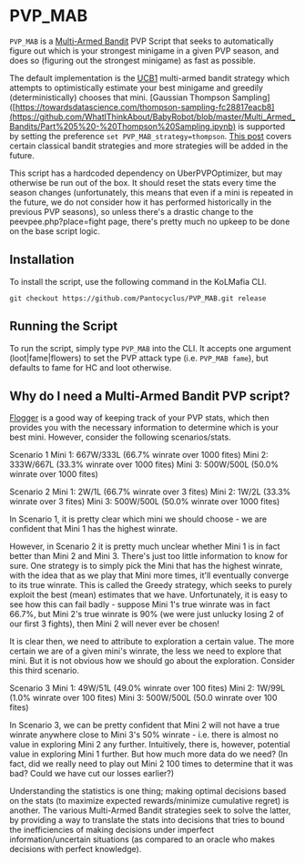# PVP_MAB

`PVP_MAB` is a [Multi-Armed Bandit](https://en.wikipedia.org/wiki/Multi-armed_bandit) PVP Script that seeks to automatically figure out which is your strongest minigame in a given PVP season, and does so (figuring out the strongest minigame) as fast as possible.

The default implementation is the [UCB1](https://jeremykun.com/2013/10/28/optimism-in-the-face-of-uncertainty-the-ucb1-algorithm/) multi-armed bandit strategy which attempts to optimistically estimate your best minigame and greedily (deterministically) chooses that mini. [Gaussian Thompson Sampling]([https://towardsdatascience.com/thompson-sampling-fc28817eacb8](https://github.com/WhatIThinkAbout/BabyRobot/blob/master/Multi_Armed_Bandits/Part%205%20-%20Thompson%20Sampling.ipynb) is supported by setting the preference `set PVP_MAB_strategy=thompson`. [This post](https://lilianweng.github.io/posts/2018-01-23-multi-armed-bandit/) covers certain classical bandit strategies and more strategies will be added in the future.

This script has a hardcoded dependency on UberPVPOptimizer, but may otherwise be run out of the box. It should reset the stats every time the season changes (unfortunately, this means that even if a mini is repeated in the future, we do not consider how it has performed historically in the previous PVP seasons), so unless there's a drastic change to the peevpee.php?place=fight page, there's pretty much no upkeep to be done on the base script logic.

## Installation

To install the script, use the following command in the KoLMafia CLI.

```text
git checkout https://github.com/Pantocyclus/PVP_MAB.git release
```

## Running the Script

To run the script, simply type `PVP_MAB` into the CLI. It accepts one argument (loot|fame|flowers) to set the PVP attack type (i.e. `PVP_MAB fame`), but defaults to fame for HC and loot otherwise.

## Why do I need a Multi-Armed Bandit PVP script?

[Flogger](https://github.com/DamianDominoDavis/kol-flogger) is a good way of keeping track of your PVP stats, which then provides you with the necessary information to determine which is your best mini. However, consider the following scenarios/stats.

Scenario 1
Mini 1: 667W/333L (66.7% winrate over 1000 fites)
Mini 2: 333W/667L (33.3% winrate over 1000 fites)
Mini 3: 500W/500L (50.0% winrate over 1000 fites)

Scenario 2
Mini 1: 2W/1L (66.7% winrate over 3 fites)
Mini 2: 1W/2L (33.3% winrate over 3 fites)
Mini 3: 500W/500L (50.0% winrate over 1000 fites)

In Scenario 1, it is pretty clear which mini we should choose - we are confident that Mini 1 has the highest winrate.

However, in Scenario 2 it is pretty much unclear whether Mini 1 is in fact better than Mini 2 and Mini 3. There's just too little information to know for sure. One strategy is to simply pick the Mini that has the highest winrate, with the idea that as we play that Mini more times, it'll eventually converge to its true winrate. This is called the Greedy strategy, which seeks to purely exploit the best (mean) estimates that we have. Unfortunately, it is easy to see how this can fail badly - suppose Mini 1's true winrate was in fact 66.7%, but Mini 2's true winrate is 90% (we were just unlucky losing 2 of our first 3 fights), then Mini 2 will never ever be chosen!

It is clear then, we need to attribute to exploration a certain value. The more certain we are of a given mini's winrate, the less we need to explore that mini. But it is not obvious how we should go about the exploration. Consider this third scenario.

Scenario 3
Mini 1: 49W/51L (49.0% winrate over 100 fites)
Mini 2: 1W/99L (1.0% winrate over 100 fites)
Mini 3: 500W/500L (50.0 winrate over 100 fites)

In Scenario 3, we can be pretty confident that Mini 2 will not have a true winrate anywhere close to Mini 3's 50% winrate - i.e. there is almost no value in exploring Mini 2 any further. Intuitively, there is, however, potential value in exploring Mini 1 further. But how much more data do we need? (In fact, did we really need to play out Mini 2 100 times to determine that it was bad? Could we have cut our losses earlier?)

Understanding the statistics is one thing; making optimal decisions based on the stats (to maximize expected rewards/minimize cumulative regret) is another. The various Multi-Armed Bandit strategies seek to solve the latter, by providing a way to translate the stats into decisions that tries to bound the inefficiencies of making decisions under imperfect information/uncertain situations (as compared to an oracle who makes decisions with perfect knowledge).
